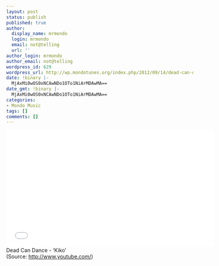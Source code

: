 ```yaml
---
layout: post
status: publish
published: true
author:
  display_name: mrmondo
  login: mrmondo
  email: not@telling
  url: ''
author_login: mrmondo
author_email: not@telling
wordpress_id: 629
wordpress_url: http://wp.mondotunes.org/index.php/2012/09/14/dead-can-dance-kiko/
date: !binary |-
  MjAxMi0wOS0xNCAwNDo1OTo1NiArMDAwMA==
date_gmt: !binary |-
  MjAxMi0wOS0xNCAwNDo1OTo1NiArMDAwMA==
categories:
- Mondo Music
tags: []
comments: []
---
```

<iframe width="560" height="315" src="//www.youtube.com/embed/-NYZt9iazyI" frameborder="0"> </iframe>
Dead Can Dance - &#8216;Kiko&#8217;
<div class="attribution">(<span>Source:</span> <a href="http://www.youtube.com/">http://www.youtube.com/</a>)</div>
